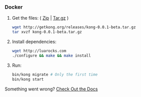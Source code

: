### Docker

1. Get the files: ( [Zip](#) | [Tar.gz](#) )

    ```bash
    wget http://getkong.org/releases/kong-0.0.1-beta.tar.gz
    tar xvzf kong-0.0.1-beta.tar.gz
    ```
2. Install dependencies:

    ```bash
    wget http://luarocks.com
    ./configure && make && make install
    ```
2. Run:

    ```bash
    bin/kong migrate # Only the first time
    bin/kong start
    ```

Something went wrong? [Check Out the Docs](/docs)